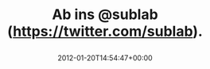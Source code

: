 ---
retweeted: false
source: <a href="http://twitter.com/download/android" rel="nofollow">Twitter for Android</a>
entities:
  hashtags: []
  symbols: []
  user_mentions:
  - name: sublab // Leipzig
    screen_name: sublab
    indices:
    - '7'
    - '14'
    id_str: '43881998'
    id: '43881998'
  urls: []
display_text_range:
- '0'
- '15'
favorite_count: '0'
id_str: '160374720271888385'
truncated: false
retweet_count: '0'
id: '160374720271888385'
created_at: Fri Jan 20 14:54:47 +0000 2012
favorited: false
full_text: Ab ins [@sublab](https://twitter.com/sublab).
lang: en
tags:
- pesos/twitter
date: '2012-01-20T14:54:47+00:00'
src: https://twitter.com/bascht/status/160374720271888385
original_url: https://twitter.com/bascht/status/160374720271888385
type: twitter_tweet
text: Ab ins [@sublab](https://twitter.com/sublab).
title: 'Ab ins @sublab (https://twitter.com/sublab).

  '

---
